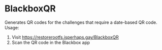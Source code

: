 # BlackboxQR  
Generates QR codes for the challenges that require a date-based QR code.
Usage: 
1.  Visit https://restorerootfs.isperhaps.gay/BlackboxQR
2. Scan the QR code in the Blackbox app
